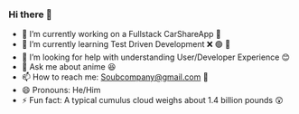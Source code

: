 ### Hi there 👋


- 🔭 I’m currently working on a Fullstack CarShareApp 🚗
- 🌱 I’m currently learning Test Driven Development ❌ 🟢 🔄
- 🤔 I’m looking for help with understanding User/Developer Experience 😊
- 💬 Ask me about anime 😆
- 📫 How to reach me: Soubcompany@gmail.com 👀
- 😄 Pronouns: He/Him
- ⚡ Fun fact: A typical cumulus cloud weighs about 1.4 billion pounds 😲

